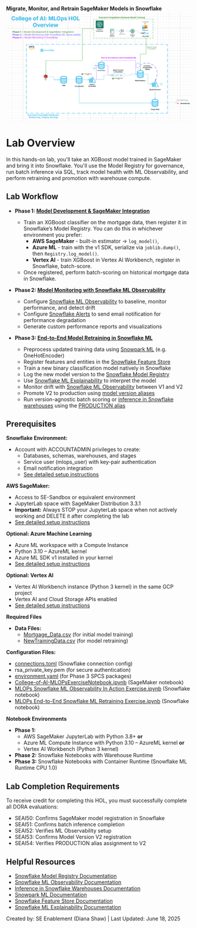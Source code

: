 **Migrate, Monitor, and Retrain SageMaker Models in Snowflake**
![MLObservabilityWorkflow](images/MLOpsHOLWorkflow.jpg)

# Lab Overview
In this hands-on lab, you'll take an XGBoost model trained in SageMaker and bring it into Snowflake. You'll use the Model Registry for governance, run batch inference via SQL, track model health with ML Observability, and perform retraining and promotion with warehouse compute.

## Lab Workflow
- **Phase 1: [Model Development & SageMaker Integration](lab_instructions/phase1_setup.md)**
  - Train an XGBoost classifier on the mortgage data, then register it in Snowflake’s Model Registry. You can do this in whichever environment you prefer:  
    - **AWS SageMaker** - built-in estimator → `log_model()`,  
    - **Azure ML** - train with the v1 SDK, serialize via `joblib.dump()`, then `Registry.log_model()`.
    - **Vertex AI** - train XGBoost in Vertex AI Workbench, register in Snowflake, batch-score. 
  - Once registered, perform batch-scoring on historical mortgage data in Snowflake.  

- **Phase 2: [Model Monitoring with Snowflake ML Observability](lab_instructions/phase2_observability.md)**
  - Configure [Snowflake ML Observability](https://docs.snowflake.com/en/developer-guide/snowflake-ml/model-registry/model-observability) to baseline, monitor performance, and detect drift
  - Configure [Snowflake Alerts](https://docs.snowflake.com/en/guides-overview-alerts) to send email notification for performance degradation
  - Generate custom performance reports and visualizations

- **Phase 3: [End-to-End Model Retraining in Snowflake ML](lab_instructions/phase3_retraining.md)**
  - Preprocess updated training data using [Snowpark ML](https://docs.snowflake.com/en/developer-guide/snowpark-ml/index) (e.g. OneHotEncoder)
  - Register features and entities in the [Snowflake Feature Store](https://docs.snowflake.com/en/developer-guide/snowflake-ml/feature-store/overview)
  - Train a new binary classification model natively in Snowflake
  - Log the new model version to the [Snowflake Model Registry](https://docs.snowflake.com/en/developer-guide/snowflake-ml/model-registry/overview)
  - Use [Snowflake ML Explainability](https://docs.snowflake.com/en/developer-guide/snowflake-ml/model-registry/model-explainability) to interpret the model
  - Monitor drift with [Snowflake ML Observability](https://docs.snowflake.com/en/developer-guide/snowflake-ml/model-registry/model-observability) between V1 and V2
  - Promote V2 to production using [model version aliases](https://docs.snowflake.com/en/developer-guide/snowflake-ml/model-registry/overview#model-version-aliases)
  - Run version-agnostic batch scoring or [inference in Snowflake warehouses](https://docs.snowflake.com/en/developer-guide/snowflake-ml/model-registry/warehouse) using the [PRODUCTION alias](https://docs.snowflake.com/en/developer-guide/snowflake-ml/model-registry/overview#model-version-aliases)


## Prerequisites
**Snowflake Environment:**
- Account with ACCOUNTADMIN privileges to create:
  - Databases, schemas, warehouses, and stages
  - Service user (mlops_user) with key-pair authentication
  - Email notification integration
  - [See detailed setup instructions](https://github.com/sfc-gh-DShaw98/SageMaker-to-Snowflake-Batch-Inference-Lab/blob/main/lab_instructions/phase1_setup.md)
    
**AWS SageMaker:**
- Access to SE-Sandbox or equivalent environment
- JupyterLab space with SageMaker Distribution 3.3.1
- **Important:** Always STOP your JupyterLab space when not actively working and DELETE it after completing the lab
- [See detailed setup instructions](https://github.com/sfc-gh-DShaw98/SageMaker-to-Snowflake-Batch-Inference-Lab/blob/main/lab_instructions/phase1_setup.md)

**Optional: Azure Machine Learning**  
- Azure ML workspace with a Compute Instance  
- Python 3.10 – AzureML kernel  
- Azure ML SDK v1 installed in your kernel  
- [See detailed setup instructions](notebooks/Azure_ML%20Model%20to%20Snowflake%20Model%20Registry.ipynb)

**Optional: Vertex AI**
- Vertex AI Workbench instance (Python 3 kernel) in the same GCP project  
- Vertex AI and Cloud Storage APIs enabled  
- [See detailed setup instructions](https://github.com/sfc-gh-DShaw98/SageMaker-to-Snowflake-Batch-Inference-Lab/blob/main/lab_instructions/vertexai.md) 
  
**Required Files**
- **Data Files:**
  - [Mortgage_Data.csv](https://github.com/sfc-gh-DShaw98/SageMaker-to-Snowflake-Batch-Inference-Lab/blob/main/data/Mortgage_Data.csv) (for initial model training)
  - [NewTrainingData.csv](https://github.com/sfc-gh-DShaw98/SageMaker-to-Snowflake-Batch-Inference-Lab/blob/main/data/NewTrainingData.csv) (for model retraining)
    
**Configuration Files:**
  - [connections.toml](https://github.com/sfc-gh-DShaw98/SageMaker-to-Snowflake-Batch-Inference-Lab/blob/main/config/connections.toml) (Snowflake connection config)
  - rsa_private_key.pem (for secure authentication)
  - [environment.yaml](https://github.com/sfc-gh-DShaw98/SageMaker-to-Snowflake-Batch-Inference-Lab/blob/main/config/environment.yml) (for Phase 3 SPCS packages)
  - [College-of-AI-MLOPsExerciseNotebook.ipynb](https://github.com/sfc-gh-DShaw98/SageMaker-to-Snowflake-Batch-Inference-Lab/blob/main/notebooks/College-of-AI-MLOPsExerciseNotebook.ipynb) (SageMaker notebook)
  - [MLOPs Snowflake ML Observability In Action Exercise.ipynb](https://github.com/sfc-gh-DShaw98/SageMaker-to-Snowflake-Batch-Inference-Lab/blob/main/notebooks/MLOPs%20Snowflake%20ML%20Observability%20In%20Action%20Exercise.ipynb) (Snowflake notebook)
  - [MLOPs End-to-End Snowflake ML Retraining Exercise.ipynb](https://github.com/sfc-gh-DShaw98/SageMaker-to-Snowflake-Batch-Inference-Lab/blob/main/notebooks/MLOPs%20End-to-End%20Snowflake%20ML%20Retraining%20Exercise.ipynb) (Snowflake notebook)

**Notebook Environments**
- **Phase 1:**
  - AWS SageMaker JupyterLab with Python 3.8+ **or**  
  - Azure ML Compute Instance with Python 3.10 – AzureML kernel **or**
  - Vertex AI Workbench (Python 3 kernel)
- **Phase 2:** Snowflake Notebooks with Warehouse Runtime
- **Phase 3:** Snowflake Notebooks with Container Runtime (Snowflake ML Runtime CPU 1.0)

## Lab Completion Requirements

To receive credit for completing this HOL, you must successfully complete all DORA evaluations:
- SEAI50: Confirms SageMaker model registration in Snowflake
- SEAI51: Confirms batch inference completion
- SEAI52: Verifies ML Observability setup
- SEAI53: Confirms Model Version V2 registration
- SEAI54: Verifies PRODUCTION alias assignment to V2

  
## Helpful Resources
- [Snowflake Model Registry Documentation](https://docs.snowflake.com/en/developer-guide/snowflake-ml/model-registry/overview)
- [Snowflake ML Observability Documentation](https://docs.snowflake.com/en/developer-guide/snowflake-ml/model-registry/model-observability)
- [Inference in Snowflake Warehouses Documentation](https://docs.snowflake.com/en/developer-guide/snowflake-ml/model-registry/inference)
- [Snowpark ML Documentation](https://docs.snowflake.com/en/developer-guide/snowpark-ml/index)
- [Snowflake Feature Store Documentation](https://docs.snowflake.com/en/developer-guide/snowflake-ml/feature-store/overview)
- [Snowflake ML Explainability Documentation](https://docs.snowflake.com/en/developer-guide/snowflake-ml/explainability)

Created by: SE Enablement (Diana Shaw) | Last Updated: June 18, 2025

